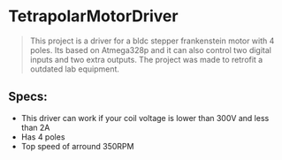 # TetrapolarMotorDriver
> This project is a driver for a bldc stepper frankenstein motor with 4 poles. Its based on Atmega328p and it can also control two digital inputs and two extra outputs.
> The project was made to retrofit a outdated lab equipment.

## Specs:
- This driver can work if your coil voltage is lower than 300V and less than 2A
- Has 4 poles
- Top speed of arround 350RPM
